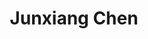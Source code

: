 ---
layout: page
title: Junxiang Chen
order: 2018-08
grad_date: 'Aug 2018'
lastname: Chen
description: PhD Graduate
importance: 1
category: work
current: false 
position: Graduate
current_pos: Postdoc at University of Pittsburgh
Thesis: Interpretable Clustering Methods 
---
